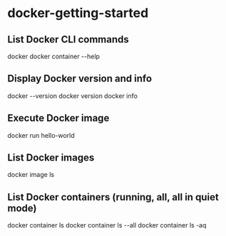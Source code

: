 # docker-getting-started

## List Docker CLI commands

docker
docker container --help

## Display Docker version and info

docker --version
docker version
docker info

## Execute Docker image

docker run hello-world

## List Docker images

docker image ls

## List Docker containers (running, all, all in quiet mode)

docker container ls
docker container ls --all
docker container ls -aq
